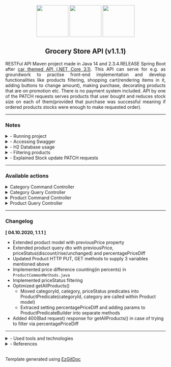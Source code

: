<p align="center">
<img height="100" src="https://img.shields.io/badge/--white?logo=Spring&style=for-the-badge"/>
<img height="100" src="https://img.shields.io/badge/--white?logo=java&logoColor=orange&style=for-the-badge"/>
<img height="100" src="https://img.shields.io/badge/--white?logo=apache%20maven&logoColor=orange&style=for-the-badge"/>
</p>
<h2 align="center"> Grocery Store API (v1.1.1)</h2>
<p align="justify">RESTFul API Maven project made in Java 14 and 2.3.4.RELEASE Spring Boot after <a href="https://github.com/trolit/car-themed-API" draggable="false">car themed API (.NET Core 3.1)</a>. This API can serve for e.g. as groundwork to practise front-end implementation and develop functionalities like products filtering, shopping cart(rendering items in it, adding buttons to change amount), making purchase, decorating products that are on promotion etc. There is no payment system included. API by one of the PATCH requests serves products that user bought and reduces stock size on each of them(provided that purchase was successful meaning if ordered products stocks were enough to make requested order).</p>

<hr/>

<h3>Notes</h3>

<details>
    <summary>- Running project</summary> 
    
Best way to run a project is getting CE(Community Edition) IDE like JetBrains IntelliJ IDEA or any other you like and obtaining Java JDK to compile & run the project. 
</details>

<details>
    <summary>- Accessing Swagger</summary> 
    
To access Swagger enter: ```http://localhost:8080/swagger-ui/``` in your browser <em>(pay attention to the last slash)</em>
</details>

<details>
    <summary>- H2 Database usage</summary> 
    
<p align="justify">If API is running, access database console by entering: <code>http://localhost:8080/h2-console</code> in your browser <em>(credentials are stored in application.properties file)</em>. Project is using persistent mode. Database sample with some precreated objects is stored in the repository and will be read as soon as you launch project. If you want to have empty database on each run, you can do <strong>one</strong> of the steps described below: <br/><br/>
&nbsp; 1) Remove line <code>spring.jpa.hibernate.ddl-auto=update</code> from <code>application.properties</code>. <br/> &nbsp; <em>In result on every app launch H2 will perform DROP TABLE operation.</em> <br/><br/>
&nbsp; 2) Overwrite line <code>spring.datasource.url=jdbc:h2:file:./data/sample</code> with <code>jdbc:h2:mem:testdb</code> <br/> &nbsp; <em>This way app will use nonpersistent, "in-memory" database.</em>
</p>
</details>

<details>
    <summary>- Filtering products</summary> 
    
Except percentagePriceDiff, every property from ProductQueryDto showed below can be requested to be filtered in <code>key{operation}value</code> scheme. Available operations are: :(equal), >(greater or equal), <(less or equal).

```java
public class ProductQueryDto {

    private Integer id;
    private String name;
    private BigDecimal price;
    private Integer stock;
    private String category;
    private Integer categoryId;
    private String measurement;
    private BigDecimal previousPrice;   
    private Integer percentagePriceDiff;   // returns % difference between price and previousPrice
    private String priceStatus;
    
    // getters and setters skipped for brievity
}
```

To return products that category is "Alcoholic Drinks" you could use <code>categoryId</code> or human readable <code>category</code>. When using name with whitespace, whitespace must be replaced with %20 encoding. See example below.

```http://localhost:8080/api/v1/products?search=categoryId:1```

```http://localhost:8080/api/v1/products?search=category:Alcoholic%20Drinks```

Filters can be chained to shorten results like below:

```http://localhost:8080/api/v1/products?search=categoryId:1,price>15```

If you would like to get products that are on discount you would send request:

```http://localhost:8080/api/v1/products?search=priceStatus:discount```
</details>
   
<details>
    <summary>- Explained Stock update PATCH requests</summary> 

<p align="justify">
    Request <code>/products/{id}/stock</code> updates stock for <strong>single product overwriting currently stored</strong> data while the other one -> <code>/api/v1/products/order</code> - allows to update database information when someone orders chosen product(s). To use the second method, you need to send in body an array with specific order: <code>{ProductId}, {Amount}</code>. Note that before API applies changes to sent products stocks, it will verify if there is enough of each product to make order. See JSON example below for <code>/api/v1/products/order</code> action on how order should look like:
</p>

```
{
  "order": [
    "97", "68", "102", "44"
  ]
}
// 97 -> product Id
// 68 -> amount of product identified with 97 that user ordered
```
</details>

<hr/>

<h3>Available actions</h3>

<details>
    <summary>Category Command Controller</summary> 

| Sr. No. | Operation <img width=350/> | HTTP Method | Path <br/> ```/api/v1``` <img width=200/> | Status Code | Description <img width=200/> |
| :---: | :---: | :---: | :---: | :---: | :---: |
| (1) | <em>Create Category</em> | POST | ```/categories``` | 201 | New Category is created. |
| (2) | <em>Update Category</em> | PUT | ```/categories/{id}``` | 200 | Category resource is updated. |
| (3) | <em>Delete Category</em> | DELETE | ```/categories/{id}``` | 204 | Category is deleted. |
</details>

<details>
    <summary>Category Query Controller</summary> 

| Sr. No. | Operation <img width=350/> | HTTP Method | Path <br/> ```/api/v1``` <img width=200/> | Status Code | Description <img width=200/> |
| :---: | :---: | :---: | :---: | :---: | :---: |
| (1) | <em>Return Categories</em> | GET | ```/categories``` | 200 | Fetches all categories. |
| (2) | <em>Return Category</em> | GET | ```/categories/{id}``` | 200 | One category is fetched. |
</details>

<details>
    <summary>Product Command Controller</summary> 

| Sr. No. | Operation <img width=350/> | HTTP Method | Path <br/> ```/api/v1``` <img width=200/> | Status Code | Description <img width=200/> |
| :---: | :---: | :---: | :---: | :---: | :---: |
| (1) | <em>Create Product</em> | POST | ```/products``` | 201 | New Product is created. |
| (2) | <em>Update Product</em> | PUT | ```/products/{id}``` | 200 | Product is updated. |
| (3) | <em>Delete Product</em> | DELETE | ```/products/{id}``` | 204 | Product is deleted. |
| (4) | <em>Change Product's price by percentage</em> | PATCH | ```/products/{id}/price``` | 204 | Product price is updated according to given percentage. |
| (5) | <em>Update <strong>Product's</strong> stock</em> | PATCH | ```/products/{id}/stock``` | 204 | Requested Product's stock is updated. |
| (6) | <em>Update <strong>Products</strong> stocks</em> | PATCH | ```/products/order``` | 204 | Given products stocks are reduced by requested amount. |
</details>
<details>
    <summary>Product Query Controller</summary> 

| Sr. No. | Operation <img width=350/> | HTTP Method | Path <br/> ```/api/v1``` <img width=200/> | Status Code | Description <img width=200/> |
| :---: | :---: | :---: | :---: | :---: | :---: |
| (1) | <em>Return Products (can be filtered)</em> | GET | ```/products``` | 200 | Fetches all products. |
| (2) | <em>Return Product within given id</em> | GET | ```/products/{id}``` | 200 | Returns single product. |
</details>

<hr/>

<h3>Changelog</h3>

<strong>[ 04.10.2020, 1.1.1 ]</strong>

- Extended product model with previousPrice property
- Extended product query dto with previousPrice, priceStatus(discount/rise/unchanged) and percentagePriceDiff
- Updated Product HTTP PUT, GET methods to supply 3 variables mentioned above
- Implemented price difference counting(in percents) in <code>ProductCommonMethods.java</code>
- Implemented priceStatus filtering
- Optimized getAllProducts()
    - Moved categoryId, category, priceStatus predicates into ProductPredicate(categoryId, category are called within Product model)
    - Extraced setting percentagePriceDiff and adding params to ProductPredicateBuilder into separate methods
- Added 400(Bad request) response for getAllProducts() in case of trying to filter via percentagePriceDiff

<hr/>

<details>
    <summary>- Used tools and technologies</summary> 
   
- Spring Boot 2.3.4.RELEASE
- Open JDK 14
- Hibernate (spring-boot-starter-data-jpa)
- JPA 
- Maven
- H2 Database
- Springfox Swagger 3.0.0
- ModelMapper 2.3.8
- Querydsl
- IDE - IntelliJ IDEA CE 2020.1.1
</details>

<details>
    <summary>- References</summary> 
   
- <a href="https://start.spring.io/"/>Spring Initializr</a>
- <a href="https://howtodoinjava.com/spring-rest/spring-rest-crud-jpa-example/"/>Spring REST CRUD JPA Example</a>
- <a href="https://www.javaguides.net/2019/08/spring-boot-crud-rest-api-spring-data-jpa-h2-database-example.html"/>Spring Boot CRUD REST API JPA H2 Example</a>
- <a href="https://stackabuse.com/integrating-h2-database-with-spring-boot/"/>Integrating H2 with Spring Boot</a>
- <a href="https://vladmihalcea.com/the-best-way-to-map-a-onetomany-association-with-jpa-and-hibernate/"/>Best way to map 1-n relation in JPA-Hibernate</a>
- <a href="https://www.baeldung.com/swagger-2-documentation-for-spring-rest-api"/>Setting up Swagger</a>
- <a href="http://modelmapper.org/"/>ModelMapper documentation</a>
- <a href="https://www.baeldung.com/rest-api-search-language-spring-data-querydsl"/>Query language Spring Querydsl</a>
- <a href="https://www.vojtechruzicka.com/documenting-spring-boot-rest-api-swagger-springfox/"/>Spring Boot documenting Swagger</a>
- <a href="https://stackoverflow.com/questions/58998687/swagger-read-documentation-from-properties-file"/>Swagger read docs from *.md files</a>
- <a href="https://regex101.com/">Online regular expressions tester</a>
</details>

<br/>

Template generated using <a href="https://github.com/trolit/EzGitDoc">EzGitDoc</a>
